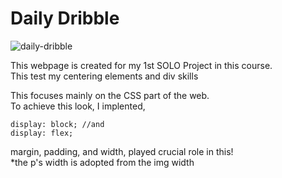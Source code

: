 # Daily Dribble
![daily-dribble](https://github.com/j-archives/Learn-HTML-CSS/blob/main/web%20screenshots/daily-dribble-SOLO.png)

This webpage is created for my 1st SOLO Project in this course. <br>
This test my centering elements  and div skills

This focuses mainly on the CSS part of the web.
<br> To achieve this look, I implented, 
```
display: block; //and
display: flex;
```

margin, padding, and width, played crucial role in this!<br>
*the p's width is adopted from the img width
